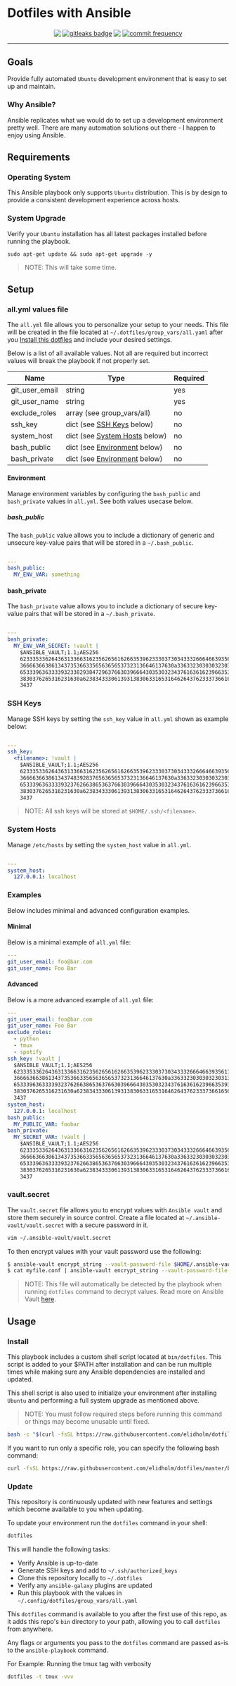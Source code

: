 # Dotfiles with Ansible
<p align="center">
    <a href="https://github.com/elidholm/dotfiles/actions/workflows/code-analysis.yml"><img align="center" src="https://github.com/elidholm/dotfiles/actions/workflows/code-analysis.yml/badge.svg"/></a>
    <a href="https://github.com/zricethezav/gitleaks-action"><img align="center" src="https://img.shields.io/badge/protected%20by-gitleaks-blue" alt="gitleaks badge"></a>
    <a href="https://github.com/elidholm/dotfiles/issues"><img align="center" src="https://img.shields.io/github/issues/elidholm/dotfiles"/></a>
    <a href="https://github.com/elidholm/dotfiles/commits/master"><img align="center" src="https://img.shields.io/github/commit-activity/m/elidholm/dotfiles" alt="commit frequency"></a>
</p>

---

## Goals

Provide fully automated `Ubuntu` development environment that is easy to set up and maintain.

### Why Ansible?

Ansible replicates what we would do to set up a development environment pretty well. There are many automation solutions out there - I happen to enjoy using Ansible.

## Requirements

### Operating System

This Ansible playbook only supports `Ubuntu` distribution. This is by design to provide a consistent development experience across hosts.

### System Upgrade

Verify your `Ubuntu` installation has all latest packages installed before running the playbook.

```
sudo apt-get update && sudo apt-get upgrade -y
```

> NOTE: This will take some time.

## Setup

### all.yml values file

The `all.yml` file allows you to personalize your setup to your needs. This file will be created in the file located at `~/.dotfiles/group_vars/all.yaml` after you [Install this dotfiles](#install) and include your desired settings.

Below is a list of all available values. Not all are required but incorrect values will break the playbook if not properly set.

| Name                  | Type                                               | Required |
| --------------------- | -------------------------------------------------- | -------- |
| git_user_email        | string                                             | yes      |
| git_user_name         | string                                             | yes      |
| exclude_roles         | array (see group_vars/all)                         | no       |
| ssh_key               | dict (see [SSH Keys](#ssh-keys) below)             | no       |
| system_host           | dict (see [System Hosts](#system-hosts) below)     | no       |
| bash_public           | dict (see [Environment](#environment) below)       | no       |
| bash_private          | dict (see [Environment](#environment) below)       | no       |


#### Environment

Manage environment variables by configuring the `bash_public` and `bash_private` values in `all.yml`. See both values usecase below.

##### bash_public

The `bash_public` value allows you to include a dictionary of generic and unsecure key-value pairs that will be stored in a `~/.bash_public`.

```yaml

---
bash_public:
  MY_ENV_VAR: something
```

#### bash_private

The `bash_private` value allows you to include a dictionary of secure key-value pairs that will be stored in a `~/.bash_private`.

```yaml

---
bash_private:
  MY_ENV_VAR_SECRET: !vault |
    $ANSIBLE_VAULT;1.1;AES256
    62333533626436313366316235626561626635396233303730343332666466393561346462303163
    3666636638613437353663356563656537323136646137630a336332303030323031376164316562
    65333963633339323382938472963766303966643035303234376163616239663539366564396166
    3830376265316231630a623834333061393138306331653164626437623337366165636163306237
    3437
```

### SSH Keys

Manage SSH keys by setting the `ssh_key` value in `all.yml` shown as example below:

```yaml

---
ssh_key:
  <filename>: !vault |
    $ANSIBLE_VAULT;1.1;AES256
    62333533626436313366316235626561626635396233303730343332666466393561346462303163
    3666636638613437483928376563656537323136646137630a336332303030323031376164316562
    65333963633339323762663865363766303966643035303234376163616239663539366564396166
    3830376265316231630a623834333061393138306331653164626437623337366165636163306237
    3437
```

> NOTE: All ssh keys will be stored at `$HOME/.ssh/<filename>`.

### System Hosts

Manage `/etc/hosts` by setting the `system_host` value in `all.yml`.

```yaml

---
system_host:
  127.0.0.1: localhost
```

### Examples

Below includes minimal and advanced configuration examples.

#### Minimal

Below is a minimal example of `all.yml` file:

```yaml
---
git_user_email: foo@bar.com
git_user_name: Foo Bar
```

#### Advanced

Below is a more advanced example of `all.yml` file:

```yaml
---
git_user_email: foo@bar.com
git_user_name: Foo Bar
exclude_roles:
  - python
  - tmux
  - spotify
ssh_key: !vault |
  $ANSIBLE_VAULT;1.1;AES256
  62333533626436313366316235626561626635396233303730343332666466393561346462303163
  3666636638613437353663356563656537323136646137630a336332303030323031376164316562
  65333963633339323762663865363766303966643035303234376163616239663539366564396166
  3830376265316231630a623834333061393138306331653164626437623337366165636163306237
  3437
system_host:
  127.0.0.1: localhost
bash_public:
  MY_PUBLIC_VAR: foobar
bash_private:
  MY_SECRET_VAR: !vault |
    $ANSIBLE_VAULT;1.1;AES256
    62333533626436313366316235626561626635396233303730343332666466393561346462303163
    3666636638613437353663356563656537323136646137630a336332303030323031376164316562
    65333963633339323762663865363766303966643035303234376163616239663539366564396166
    3830376265316231630a623834333061393138306331653164626437623337366165636163306237
    3437
```

### vault.secret

The `vault.secret` file allows you to encrypt values with `Ansible vault` and store them securely in source control. Create a file located at `~/.ansible-vault/vault.secret` with a secure password in it.

```bash
vim ~/.ansible-vault/vault.secret
```

To then encrypt values with your vault password use the following:

```bash
$ ansible-vault encrypt_string --vault-password-file $HOME/.ansible-vault/vault.secret "mynewsecret" --name "MY_SECRET_VAR"
$ cat myfile.conf | ansible-vault encrypt_string --vault-password-file $HOME/.ansible-vault/vault.secret --stdin-name "myfile"
```

> NOTE: This file will automatically be detected by the playbook when running `dotfiles` command to decrypt values. Read more on Ansible Vault [here](https://docs.ansible.com/ansible/latest/user_guide/vault.html).

## Usage

### Install

This playbook includes a custom shell script located at `bin/dotfiles`. This script is added to your $PATH after installation and can be run multiple times while making sure any Ansible dependencies are installed and updated.

This shell script is also used to initialize your environment after installing `Ubuntu` and performing a full system upgrade as mentioned above.

> NOTE: You must follow required steps before running this command or things may become unusable until fixed.

```bash
bash -c "$(curl -fsSL https://raw.githubusercontent.com/elidholm/dotfiles/master/bin/dotfiles)"
```

If you want to run only a specific role, you can specify the following bash command:
```bash
curl -fsSL https://raw.githubusercontent.com/elidholm/dotfiles/master/bin/dotfiles | bash -s -- --tags comma,seperated,tags
```

### Update

This repository is continuously updated with new features and settings which become available to you when updating.

To update your environment run the `dotfiles` command in your shell:

```bash
dotfiles
```

This will handle the following tasks:

- Verify Ansible is up-to-date
- Generate SSH keys and add to `~/.ssh/authorized_keys`
- Clone this repository locally to `~/.dotfiles`
- Verify any `ansible-galaxy` plugins are updated
- Run this playbook with the values in `~/.config/dotfiles/group_vars/all.yaml`

This `dotfiles` command is available to you after the first use of this repo, as it adds this repo's `bin` directory to your path, allowing you to call `dotfiles` from anywhere.

Any flags or arguments you pass to the `dotfiles` command are passed as-is to the `ansible-playbook` command.

For Example: Running the tmux tag with verbosity
```bash
dotfiles -t tmux -vvv
```
